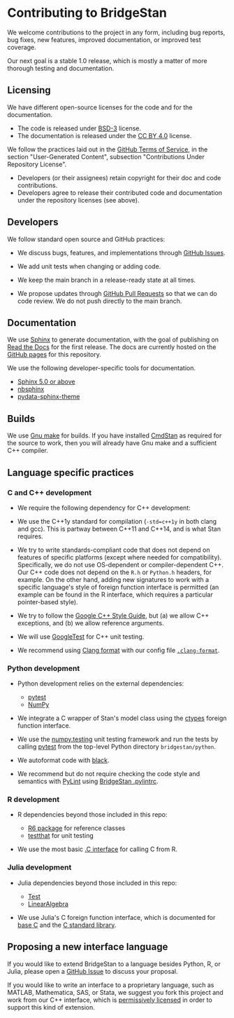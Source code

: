 # Contributing to BridgeStan

We welcome contributions to the project in any form, including bug reports, bug fixes, new features, improved documentation, or improved test coverage.

Our next goal is a stable 1.0 release, which is mostly a matter of more thorough testing and documentation.

## Licensing

We have different open-source licenses for the code and for the documentation.

* The code is released under [BSD-3](https://github.com/roualdes/bridgestan/blob/main/LICENSE-CODE) license.
* The documentation is released under the [CC BY 4.0](https://github.com/roualdes/bridgestan/blob/main/LICENSE-DOC) license.

We follow the practices laid out in the [GitHub Terms of Service](https://docs.github.com/en/site-policy/github-terms/github-terms-of-service), in the section "User-Generated Content", subsection "Contributions Under Repository License".

* Developers (or their assignees) retain copyright for their doc and code contributions.
* Developers agree to release their contributed code and documentation under the repository licenses (see above).

## Developers

We follow standard open source and GitHub practices:

* We discuss bugs, features, and implementations through [GitHub Issues](https://github.com/roualdes/bridgestan/issues). 

* We add unit tests when changing or adding code.

* We keep the main branch in a release-ready state at all times.

* We propose updates through [GitHub Pull Requests](https://github.com/roualdes/bridgestan/pulls) so that we can do code review.  We do not push directly to the main branch.


## Documentation

We use [Sphinx](https://www.sphinx-doc.org/en/master/) to generate documentation, with the goal of publishing on [Read the Docs](https://readthedocs.org) for the first release.  The docs are currently hosted on the [GitHub pages](https://roualdes.github.io/bridgestan/) for this repository.

We use the following developer-specific tools for documentation. 

* [Sphinx 5.0 or above](https://www.sphinx-doc.org/en/master/) 
* [nbsphinx](https://nbsphinx.readthedocs.io/en/0.8.9/) 
* [pydata-sphinx-theme](https://pydata-sphinx-theme.readthedocs.io/en/stable/) 


## Builds

We use [Gnu make](https://www.gnu.org/software/make/) for builds.  If you have installed [CmdStan](https://mc-stan.org/users/interfaces/cmdstan) as required for the source to work, then you will already have Gnu make and a sufficient C++ compiler.


## Language specific practices

### C and C++ development

* We require the following dependency for C++ development:

* We use the C++1y standard for compilation (`-std=c++1y` in both clang and gcc).  This is partway between C++11 and C++14, and is what Stan requires.

* We try to write standards-compliant code that does not depend on features of specific platforms (except where needed for compatibility).  Specifically, we do not use OS-dependent or compiler-dependent C++.  Our C++ code does not depend on the `R.h` or `Python.h` headers, for example.  On the other hand, adding new signatures to work with a specific language's style of foreign function interface is permitted (an example can be found in the R interface, which requires a particular pointer-based style).

* We try to follow the [Google C++ Style Guide](https://google.github.io/styleguide/cppguide.html), but (a) we allow C++ exceptions, and (b) we allow reference arguments.

* We will use [GoogleTest](https://google.github.io/googletest/) for C++ unit testing.

* We recommend using [Clang format](https://clang.llvm.org/docs/ClangFormat.html) with our config file [`.clang-format`](https://github.com/roualdes/bridgestan/blob/main/.clang-format).


### Python development

* Python development relies on the external dependencies:
    * [pytest](https://docs.pytest.org/en/7.1.x/) 
    * [NumPy](https://numpy.org/)

* We integrate a C wrapper of Stan's model class using the [ctypes](https://docs.python.org/3/library/ctypes.html) foreign function interface.

* We use the [numpy.testing](https://numpy.org/doc/stable/reference/routines.testing.html) unit testing framework and run the tests by calling [pytest](https://docs.pytest.org/en/7.1.x/) from the top-level Python directory `bridgestan/python`.

* We autoformat code with [black](https://black.readthedocs.io/en/stable/).

* We recommend but do not require checking the code style and semantics with [PyLint](https://www.pylint.org) using [BridgeStan .pylintrc](https://github.com/roualdes/bridgestan/blob/main/.pylintrc).

### R development

* R dependencies beyond those included in this repo:
    * [R6 package](https://cran.r-project.org/web/packages/R6/index.html) for reference classes
    * [testthat](https://testthat.r-lib.org) for unit testing

* We use the most basic [.C interface](https://www.biostat.jhsph.edu/~rpeng/docs/interface.pdf) for calling C from R.

### Julia development

* Julia dependencies beyond those included in this repo:
    * [Test](https://docs.julialang.org/en/v1/stdlib/Test/)
    * [LinearAlgebra](https://docs.julialang.org/en/v1/stdlib/LinearAlgebra/)

* We use Julia's C foreign function interface, which is documented for [base C](https://docs.julialang.org/en/v1/base/c/) and the [C standard library](https://docs.julialang.org/en/v1/stdlib/Libdl/).


## Proposing a new interface language

If you would like to extend BridgeStan to a language besides Python, R, or Julia, please open a [GitHub Issue](https://github.com/roualdes/bridgestan/issues) to discuss your proposal.

If you would like to write an interface to a proprietary language, such as MATLAB, Mathematica, SAS, or Stata, we suggest you fork this project and work from our C++ interface, which is [permissively licensed](https://github.com/roualdes/bridgestan/blob/main/LICENSE-CODE) in order to support this kind of extension.
